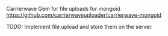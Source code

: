 Carrierwave
Gem for file uploads for mongoid
https://github.com/carrierwaveuploader/carrierwave-mongoid

TODO:
Implement file upload and store them on the server.
